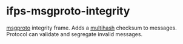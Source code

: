 # ifps-msgproto-integrity

[msgproto](http://github.com/jbenet/ipfs-msgproto) integrity frame. Adds a [multihash](http://github.com/jbenet/multihash) checksum to messages. Protocol can validate and segregate invalid messages.
